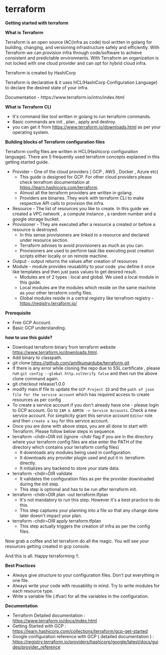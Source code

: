 # terraform

<b>Getting started with terraform</b>

<b>What is Terraform</b>
<p>Terraform is an open source IAC(infra as code) tool written in golang for building, changing, and versioning infrastructure safely and efficiently. With Terraform we can provision infra through code/software to achieve consistent and predictable environments. With Terraform an organization is not locked with one cloud provider and can opt for hybrid cloud infra.</p>
<p>Terraform is created by HashiCorp</p>
<p>Terraform is declarative & it uses HCL(HashiCorp Configuration Language) to declare the desired state of your infra.</p>
<p>Documentation - https://www.terraform.io/intro/index.html </p>

<b>What is Terraform CLI</b> 
- It's command like tool written in golang to run terraform commands.
- Basic commands are init , plan , apply and destroy. 
- you can get it from https://www.terraform.io/downloads.html as per your operating system.

<b>Building blocks of Terraform configuration files</b> 
<p>Terraform config files are written in HCL(Hashicorp configuration language). There are 5 frequently used terraform concepts explained in this getting started guide.</p>

- Provider - One of the cloud providers ( GCP , AWS , Docker , Azure etc)
    - This guide is designed for GCP. For other cloud providers please check terrafrom documentation at <a>https://learn.hashicorp.com/terraform.
    - Almost all the terraform providers are written in golang.
    - Providers are binaries. They work with terraform CLI to make respective API calls to provision the infra.
- Resource - The list of resources you like to create. In this guide we created a VPC network ,  a compute instance , a random number and a google storage bucket.
- Provisioner - They are executed after a resource a created or before a resource is destroyed.
    - In this sense provisioners are linked to a resource and declared under resource section.
    - Terraform advises to avoid provisioners as much as you can.
    - Provisioners are used to perform task like executing post creation scripts either locally or on remote machine.
- Output - output returns the values after creation of resources
- Module - module provides reusability to your code. you define it once like templates and then just pass values to get desired result.
    - Modules are of 2 types : local and global. We used a local module in this guide.
    - Local modules are the modules which reside on the same machine as your other terraform config files.
    - Global modules reside in a certral registry like terrafrom registry - https://registry.terraform.io/

<b>Prerequisite</b>
- Free GCP Account.
- Basic GCP understanding.

<b> how to use this guide? </b>

- Download terraform binary from terraform website <a>https://www.terraform.io/downloads.html.
- Add binary to classpath.
- git clone https://github.com/amitkumardube/terraform.git
- If there is any error while cloning the repo due to SSL certificate , please run `git config --global http.sslVerify false` and then run the above clone command again.
- git checkout release/1.0.0
- modify main.tf file to update the `GCP Project ID` and the `path of json file for the service account` which has required access to create resources as per config
- To create a service account if you don't already have one - please login to GCP account. Go to `IAM & ADMIN -> Service Accounts`. Check a new service account. For simplicity grant this service account `Editor` role and then `create a key` for this service account.
- Once you are done with above steps, you are all done to start with Terraform. Please follow below steps in sequence.
- terraform -chdir=DIR init (ignore -chdir flag if you are in the directory where your terraform config files are else enter the PATH of the directory which contains your terraform config files)
    - It downloads any modules being used in configuration.
    - It downloads any provider plugin used and put it in .terraform directly.
    - It initializes any backend to store your state data.
- terraform -chdir=DIR validate
    - It validates the configuration files as per the provider downloaded during the init step.
    - This step is optional and has to be run after terraform init. 
- terraform -chdir=DIR plan -out terraform.tfplan
    - It's not mandatory to run this step. However it's a best practice to do this.
    - This step captures your planning into a file so that any change done later doesn't impact your plan.
- terraform -chdir=DIR apply terraform.tfplan
    - This step actually triggers the creation of infra as per the config files.

Now grab a coffee and let terraform do all the magic. You will see your resources getting created in gcp console.

And this is all. Happy terraforming !!.

<b>Best Practices</b>
- Always give structure to your configuration files. Don't put everything in one file.
- Always write your code with reusability in mind. Try to write modules for each resource type.
- Write a variable file (.tfvar) for all the variables in the configuration.

<b>Documentation</b>
- Terraform Detailed documentation : https://www.terraform.io/docs/index.html
- Getting Started with GCP : https://learn.hashicorp.com/collections/terraform/gcp-get-started
- Google configuration reference with GCP ( detailed documentation ) : https://registry.terraform.io/providers/hashicorp/google/latest/docs/guides/provider_reference
